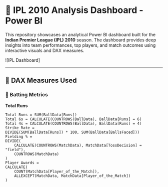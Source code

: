 # 🏏 IPL 2010 Analysis Dashboard - Power BI

This repository showcases an analytical Power BI dashboard built for the **Indian Premier League (IPL) 2010** season. The dashboard provides deep insights into team performances, top players, and match outcomes using interactive visuals and DAX measures.

![IPL Dashboard]<!-- Uploading "Screenshot 2025-07-09 000420.png"... -->

---

## 🧮 DAX Measures Used

### 🏏 Batting Metrics

**Total Runs**
```dax
Total Runs = SUM(BallData[Runs])
Total 6s = CALCULATE(COUNTROWS(BallData), BallData[Runs] = 6)
Total 4s = CALCULATE(COUNTROWS(BallData), BallData[Runs] = 4)
Strike Rate = 
DIVIDE(SUM(BallData[Runs]) * 100, SUM(BallData[BallsFaced]))
Fielding % = 
DIVIDE(
    CALCULATE(COUNTROWS(MatchData), MatchData[TossDecision] = "field"),
    COUNTROWS(MatchData)
)
Player Awards = 
CALCULATE(
    COUNT(MatchData[Player_of_the_Match]),
    ALLEXCEPT(MatchData, MatchData[Player_of_the_Match])
)
